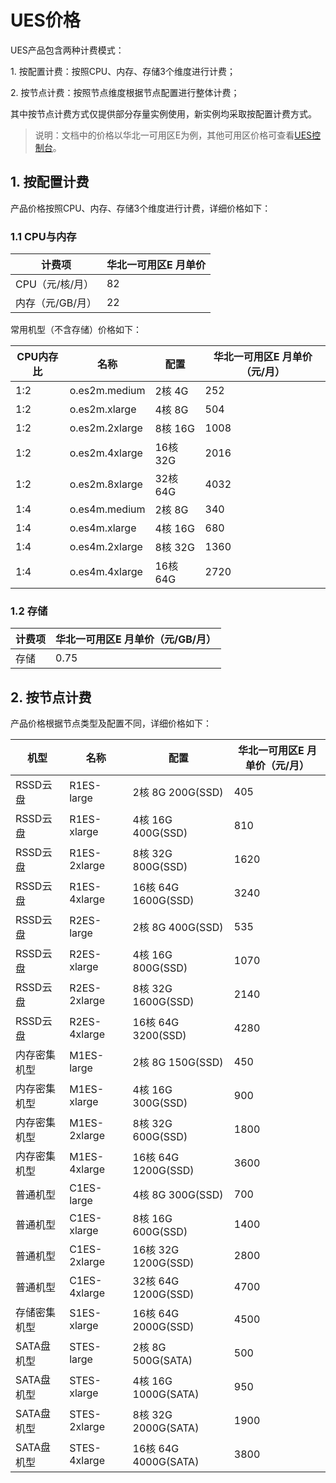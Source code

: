 # UES价格

UES产品包含两种计费模式：

1\. 按配置计费：按照CPU、内存、存储3个维度进行计费；

2\. 按节点计费：按照节点维度根据节点配置进行整体计费；

其中按节点计费方式仅提供部分存量实例使用，新实例均采取按配置计费方式。


> 说明：文档中的价格以华北一可用区E为例，其他可用区价格可查看[UES控制台](https://console.ucloud.cn/ues/create)。

## 1. 按配置计费

产品价格按照CPU、内存、存储3个维度进行计费，详细价格如下：

### 1.1 CPU与内存

  | 计费项           | 华北一可用区E 月单价 |
  | ---------------- | -------------------- |
  | CPU（元/核/月）  | 82                   |
  | 内存（元/GB/月） | 22                   |

  常用机型（不含存储）价格如下：


  | CPU内存比 | 名称           | 配置     | 华北一可用区E 月单价（元/月） |
  | --------- | -------------- | -------- | ----------------------------- |
  | 1:2       | o.es2m.medium  | 2核 4G   | 252                           |
  | 1:2       | o.es2m.xlarge  | 4核 8G   | 504                           |
  | 1:2       | o.es2m.2xlarge | 8核 16G  | 1008                          |
  | 1:2       | o.es2m.4xlarge | 16核 32G | 2016                          |
  | 1:2       | o.es2m.8xlarge | 32核64G | 4032                          |
  | 1:4       | o.es4m.medium  | 2核 8G   | 340                           |
  | 1:4       | o.es4m.xlarge  | 4核 16G  | 680                           |
  | 1:4       | o.es4m.2xlarge | 8核 32G  | 1360                          |
  | 1:4       | o.es4m.4xlarge | 16核 64G | 2720                          |

### 1.2 存储

  | 计费项 | 华北一可用区E 月单价（元/GB/月） |
  | ------ | --------------------------------- |
  | 存储   | 0.75                              |


## 2. 按节点计费

产品价格根据节点类型及配置不同，详细价格如下：


| 机型 | 名称 | 配置 | 华北一可用区E 月单价（元/月） |
| ------- | ------------ | -------------------- | -------- |
| RSSD云盘 | R1ES-large | 2核 8G 200G(SSD) | 405 |
| RSSD云盘 | R1ES-xlarge | 4核 16G 400G(SSD) | 810 |
| RSSD云盘 | R1ES-2xlarge | 8核 32G 800G(SSD) | 1620 |
| RSSD云盘 | R1ES-4xlarge | 16核 64G 1600G(SSD) | 3240 |
| RSSD云盘 | R2ES-large | 2核 8G 400G(SSD) | 535 |
| RSSD云盘 | R2ES-xlarge | 4核 16G 800G(SSD) | 1070 |
| RSSD云盘 | R2ES-2xlarge | 8核 32G 1600G(SSD) | 2140 |
| RSSD云盘 | R2ES-4xlarge | 16核 64G 3200(SSD) | 4280 |
| 内存密集机型 | M1ES-large | 2核 8G 150G(SSD) | 450 |
| 内存密集机型 | M1ES-xlarge | 4核 16G 300G(SSD) | 900 |
| 内存密集机型 | M1ES-2xlarge | 8核 32G 600G(SSD) | 1800 |
| 内存密集机型 | M1ES-4xlarge | 16核 64G 1200G(SSD) | 3600 |
| 普通机型 | C1ES-large | 4核 8G 300G(SSD) | 700 |
| 普通机型 | C1ES-xlarge | 8核 16G 600G(SSD) | 1400 |
| 普通机型 | C1ES-2xlarge | 16核 32G 1200G(SSD) | 2800 |
| 普通机型 | C1ES-4xlarge | 32核 64G 1200G(SSD) | 4700 |
| 存储密集机型 | S1ES-xlarge | 16核 64G 2000G(SSD) | 4500 |
| SATA盘机型 | STES-large | 2核 8G 500G(SATA) | 500 |
| SATA盘机型 | STES-xlarge | 4核 16G 1000G(SATA) | 950 |
| SATA盘机型 | STES-2xlarge | 8核 32G 2000G(SATA) | 1900 |
| SATA盘机型 | STES-4xlarge | 16核 64G 4000G(SATA) | 3800 |